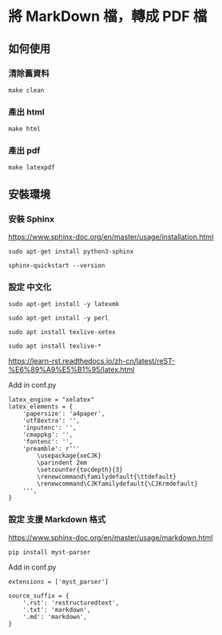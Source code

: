 # 將 MarkDown 檔，轉成 PDF 檔

## 如何使用

### 清除舊資料

`make clean`

### 產出 html

`make html`

### 產出 pdf

`make latexpdf`

## 安裝環境

### 安裝 Sphinx

https://www.sphinx-doc.org/en/master/usage/installation.html

`sudo apt-get install python3-sphinx`

`sphinx-quickstart --version`

### 設定 中文化

`sudo apt-get install -y latexmk`

`sudo apt-get install -y perl`

`sudo apt install texlive-xetex`

`sudo apt install texlive-*`

https://learn-rst.readthedocs.io/zh-cn/latest/reST-%E6%89%A9%E5%B1%95/latex.html

Add in conf.py

```
latex_engine = "xelatex"
latex_elements = {
    'papersize': 'a4paper',
    'utf8extra': '',
    'inputenc': '',
    'cmappkg': '',
    'fontenc': '',
    'preamble': r'''
        \usepackage{xeCJK}
        \parindent 2em
        \setcounter{tocdepth}{3}
        \renewcommand\familydefault{\ttdefault}
        \renewcommand\CJKfamilydefault{\CJKrmdefault}
    ''',
}
```

### 設定 支援 Markdown 格式

https://www.sphinx-doc.org/en/master/usage/markdown.html

`pip install myst-parser`

Add in conf.py

```
extensions = ['myst_parser']
```

```
source_suffix = {
    '.rst': 'restructuredtext',
    '.txt': 'markdown',
    '.md': 'markdown',
}

```
